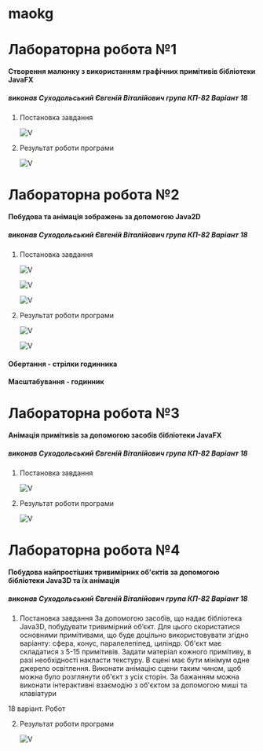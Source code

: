 # maokg


# Лабораторна робота №1

**Створення малюнку з використанням графічних примітивів бібліотеки JavaFX**

##### виконав Суходольський Євгеній Віталійович група КП-82 Варіант 18

1. Постановка завдання

   ![V](https://res.cloudinary.com/nicereadcloud/image/upload/v1613225120/task_lrnsne.png)
   
2. Результат роботи програми

   ![V](https://res.cloudinary.com/nicereadcloud/image/upload/v1613225119/result_zhwxzd.png)
       

# Лабораторна робота №2

**Побудова та анімація зображень за допомогою Java2D**

##### виконав Суходольський Євгеній Віталійович група КП-82 Варіант 18

1. Постановка завдання

   ![V](https://res.cloudinary.com/nicereadcloud/image/upload/v1614190679/lab2/task1_ijltzc.png)
   
   ![V](https://res.cloudinary.com/nicereadcloud/image/upload/v1614190679/lab2/task2_llwpfn.png)
   
   ![V](https://res.cloudinary.com/nicereadcloud/image/upload/v1614190679/lab2/task3_pvw6ts.png)
   
2. Результат роботи програми

   ![V](https://res.cloudinary.com/nicereadcloud/image/upload/v1614190679/lab2/result1_rfwblm.png)
   
   ![V](https://res.cloudinary.com/nicereadcloud/image/upload/v1614190679/lab2/result2_fvlkjw.png)


#### Обертання - стрілки годинника
#### Масштабування - годинник


# Лабораторна робота №3

**Анімація примітивів за допомогою засобів бібліотеки JavaFX**

##### виконав Суходольський Євгеній Віталійович група КП-82 Варіант 18

1. Постановка завдання

    ![V](https://res.cloudinary.com/nicereadcloud/image/upload/v1615749029/lab3/task_v3dw6z.png)

2. Результат роботи програми

   ![V](https://res.cloudinary.com/nicereadcloud/image/upload/v1615749021/lab3/result_yzhrdx.gif)


# Лабораторна робота №4

**Побудова найпростіших тривимірних об'єктів за допомогою бібліотеки Java3D та їх анімація**

##### виконав Суходольський Євгеній Віталійович група КП-82 Варіант 18

1. Постановка завдання
За допомогою засобів, що надає бібліотека Java3D, побудувати тривимірний об’єкт. Для цього скористатися основними примітивами, що буде доцільно використовувати згідно варіанту: сфера, конус, паралелепіпед, циліндр. Об'єкт має складатися з 5-15 примітивів. Задати матеріал кожного примітиву, в разі необхідності накласти текстуру. В сцені має бути мінімум одне джерело освітлення. Виконати анімацію сцени таким чином, щоб можна було розглянути об'єкт з усіх сторін. За бажанням можна виконати інтерактивні взаємодію з об'єктом за допомогою миші та клавіатури

18 варіант. Робот   

2. Результат роботи програми

   ![V](https://res.cloudinary.com/nicereadcloud/image/upload/v1616526219/result_p3lwcs.png)
       